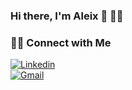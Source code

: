 ### Hi there, I'm Aleix 👋 :technologist:

<!--
**aleixmarsa/aleixmarsa** is a ✨ _special_ ✨ repository because its `README.md` (this file) appears on your GitHub profile.
-->


<h3> 🤝🏻 Connect with Me </h3>

<p>
<a href="www.linkedin.com/in/aleix-marsa-sabria/" target="_blank"><img alt='Linkedin' src='https://img.shields.io/badge/-Linkedin-blue?style=flat-square&logo=Linkedin&logoColor=white' /></a>
  <br>
<a href="mailto:aleix.marsa@gmail.com" target="_blank"><img alt='Gmail' src='https://img.shields.io/badge/-Gmail-c14438?style=flat-square&logo=Gmail&logoColor=white' />

</p>
